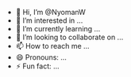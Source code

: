 - 👋 Hi, I’m @NyomanW
- 👀 I’m interested in ...
- 🌱 I’m currently learning ...
- 💞️ I’m looking to collaborate on ...
- 📫 How to reach me ...
- 😄 Pronouns: ...
- ⚡ Fun fact: ...

<!---
NyomanW/NyomanW is a ✨ special ✨ repository because its `README.md` (this file) appears on your GitHub profile.
You can click the Preview link to take a look at your changes.
--->
